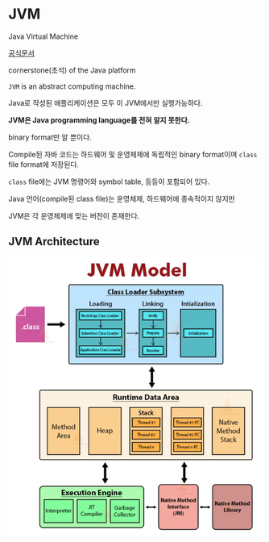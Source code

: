 # JVM
Java Virtual Machine

[공식문서](https://docs.oracle.com/javase/specs/jvms/se20/html/index.html)

cornerstone(초석) of the Java platform

`JVM` is an abstract computing machine.

Java로 작성된 애플리케이션은 모두 이 JVM에서만 실행가능하다.

**JVM은 Java programming language를 전혀 알지 못한다.**

binary format만 알 뿐이다.


Compile된 자바 코드는 하드웨어 및 운영체제에 독립적인 binary format이며 `class` file format에 저장된다. 

`class` file에는 JVM 명령어와 symbol table, 등등이 포함되어 있다.

Java 언어(compile된 class file)는 운영체제, 하드웨어에 종속적이지 않지만 

JVM은 각 운영체제에 맞는 버전이 존재한다. 

## JVM Architecture
![jvm](../../Images/Java/jvm.png)
